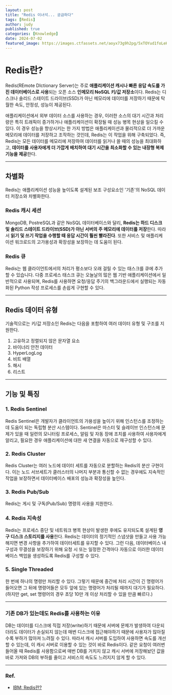 ```yaml
---
layout: post
title: "Redis 이녀석... 궁금하다"
tags: [Redis]
author: judy
published: true
categories: [Knowledge]
date: 2024-07-02
featured_image: https://images.ctfassets.net/aoyx73g9h2pg/5xTOYud1foLeK6Gn7QaKlB/e89a4edadc1b15bc6af1b59afe8a1d1c/1J4FJKgLvSAxv0ix3doSl387kPHCCLYcI_1-Featured-1024x572.jpg
---
```


# Redis란?
Redis(REmote DIctionary Server)는 주로 **애플리케이션 캐시나 빠른 응답 속도를 가진 데이터베이스로 사용**되는 오픈 소스 **인메모리 NoSQL 키/값 저장소**이다. Redis는 디스크나 솔리드 스테이트 드라이브(SSD)가 아닌 메모리에 데이터를 저장하기 때문에 탁월한 속도, 안정성, 성능이 제공된다.

애플리케이션에서 외부 데이터 소스를 사용하는 경우, 이러한 소스의 대기 시간과 처리량은 특히 트래픽이 증가하거나 애플리케이션이 확장될 때 성능 병목 현상을 일으킬 수 있다. 이 경우 성능을 향상시키는 한 가지 방법은 애플리케이션과 물리적으로 더 가까운 메모리에 데이터를 저장하고 조작하는 것인데, Redis는 이 작업을 위해 구축되었다. 즉, Redis는 모든 데이터를 메모리에 저장하여 데이터를 읽거나 쓸 때의 성능을 최대화하고, **데이터를 사용자에게 더 가깝게 배치하여 대기 시간을 최소화할 수 있는 내장형 복제 기능을 제공**한다.

---

## 차별화
Redis는 애플리케이션 성능을 높이도록 설계된 보조 구성요소인 '기존'의 NoSQL 데이터 저장소와 차별화한다.

### Redis 캐시 세션
MongoDB, PostreSQL과 같은 NoSQL 데이터베이스와 달리, **Redis는 하드 디스크 및 솔리드 스테이트 드라이브(SSD)가 아닌 서버의 주 메모리에 데이터를 저장**한다. 따라서 **읽기 및 쓰기 작업을 수행할 때 응답 시간이 훨씬 빨라진다**. 또한 서비스 및 애플리케이션 워크로드의 고가용성과 확장성을 보장하는 데 도움이 된다.

### Redis 큐
Redis는 웹 클라이언트에서의 처리가 평소보다 오래 걸릴 수 있는 태스크를 큐에 추가할 수 있습니다. 다중 프로세스 태스크 큐는 오늘날의 많은 웹 기반 애플리케이션에서 일반적으로 사용되며, Redis를 사용하면 요청/응답 주기의 백그라운드에서 실행되는 자동화된 Python 작성 프로세스를 손쉽게 구현할 수 있다.

---
## Redis 데이터 유형
기술적으로는 키/값 저장소인 Redis는 다음을 포함하여 여러 데이터 유형 및 구조를 지원한다.

1. 고유하고 정렬되지 않은 문자열 요소
2. 바이너리 안전 데이터
3. HyperLogLog
4. 비트 배열
5. 해시
6. 리스트

---

## 기능 및 특징

### 1. Redis Sentinel
Redis Sentinel은 개발자가 클라이언트의 가용성을 높이기 위해 인스턴스를 조정하는 데 도움이 되는 독립형 분산 시스템이다. Sentinel은 마스터 및 슬레이브 인스턴스에 문제가 있을 때 일련의 모니터링 프로세스, 알림 및 자동 장애 조치를 사용하여 사용자에게 알리고, 필요한 경우 애플리케이션에 대한 새 연결을 자동으로 재구성할 수 있다.

### 2. Redis Cluster
Redis Cluster는 여러 노드에 데이터 세트를 자동으로 분할하는 Redis의 분산 구현이다. 이는 노드 서브세트가 클러스터의 나머지 부분과 통신할 수 없는 경우에도 지속적인 작업을 보장하면서 데이터베이스 배포의 성능과 확장성을 높인다.

### 3. Redis Pub/Sub
Redis는 게시 및 구독(Pub/Sub) 명령의 사용을 지원한다.

### 4. Redis 지속성
Redis는 프로세스 중단 및 네트워크 병목 현상이 발생한 후에도 유지되도록 설계된 **영구 디스크 스토리지를 사용**한다. Redis는 데이터의 정기적인 스냅샷을 만들고 사용 가능해지면 변경 사항을 추가하여 데이터세트를 유지할 수 있다. 그런 다음, 데이터베이스 내구성과 무결성을 보장하기 위해 요청 시 또는 일정한 간격마다 자동으로 이러한 데이터베이스 백업을 생성하도록 Redis를 구성할 수 있다. 

### 5. Single Threaded
한 번에 하나의 명령만 처리할 수 있다. 그렇기 때문에 중간에 처리 시간이 긴 명령어가 들어오면 그 뒤에 명령어들은 모두 앞에 있는 명령어가 처리될 때까지 대기가 필요하다. (하지만 get, set 명령어의 경우 초당 10만 개 이상 처리할 수 있을 만큼 빠르다.)


---

### 기존 DB가 있는데도 Redis를 사용하는 이유

DB는 데이터를 디스크에 직접 저장(write)하기 때문에 서버에 문제가 발생하여 다운되더라도 데이터가 손실되지 않는데 매번 디스크에 접근해야하기 때문에 사용자가 많아질수록 부하가 많아져 느려질 수 있다. 따라서 캐시 서버를 도입하여 사용하면 속도를 개선할 수 있는데, 이 캐시 서버로 이용할 수 있는 것이 바로 Redis이다. 같은 요청이 여러번 들어올 때 Redis를 사용함으로써 매번 DB를 거치지 않고 캐시 서버에 저장해놨던 값을 바로 가져와 DB의 부하를 줄이고 서비스의 속도도 느려지지 않게 할 수 있다.


---

### Ref.
- [IBM: Redis란?](https://www.ibm.com/kr-ko/topics/redis)
